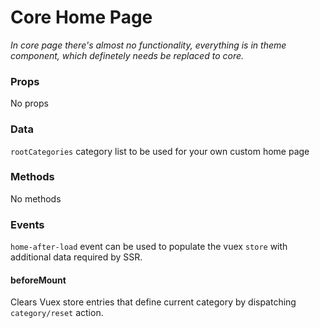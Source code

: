 # Core Home Page

*In core page there's almost no functionality, everything is in theme component, which definetely needs be replaced to core.*

### Props
No props

### Data

`rootCategories` category list to be used for your own custom home page

### Methods
No methods

### Events

`home-after-load` event can be used to populate the vuex `store` with additional data required by SSR.

#### beforeMount
Clears Vuex store entries that define current category by dispatching `category/reset` action. 
